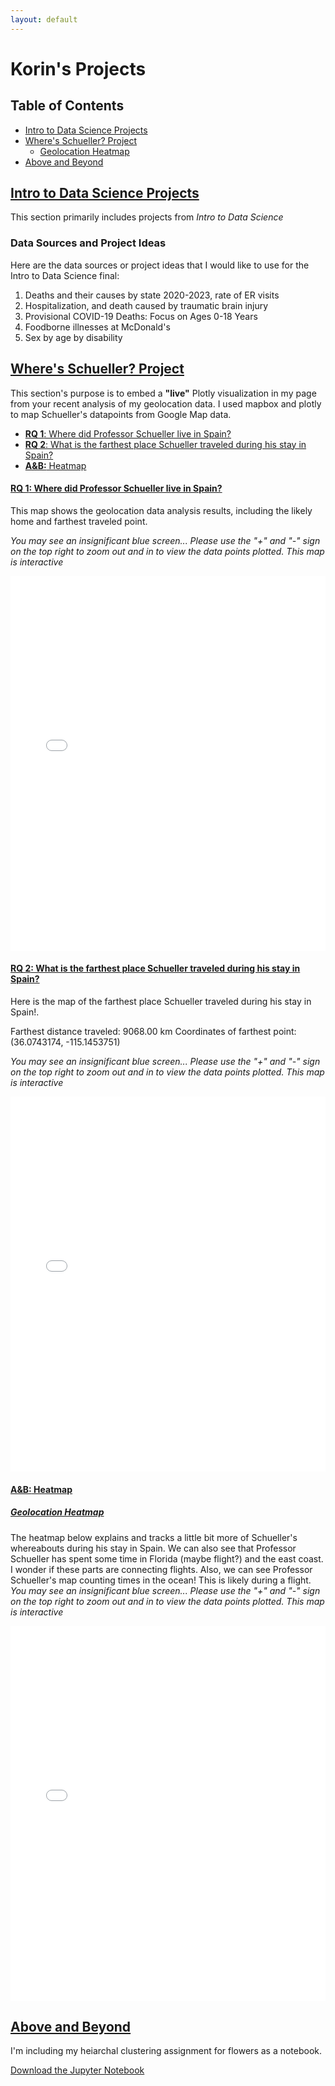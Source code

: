 ```yaml
---
layout: default
---
```

# Korin's Projects

## Table of Contents
- [Intro to Data Science Projects](#intro-to-data-science-projects)
- [Where's Schueller? Project](#wheres-schueller-project)
  - [Geolocation Heatmap](#geolocation-heatmap)
- [Above and Beyond](#above-and-beyond)

## [Intro to Data Science Projects](#intro-to-data-science-projects)
This section primarily includes projects from _Intro to Data Science_

### Data Sources and Project Ideas
Here are the data sources or project ideas that I would like to use for the Intro to Data Science final:
1. Deaths and their causes by state 2020-2023, rate of ER visits
2. Hospitalization, and death caused by traumatic brain injury
3. Provisional COVID-19 Deaths: Focus on Ages 0-18 Years
4. Foodborne illnesses at McDonald's
5. Sex by age by disability

## [Where's Schueller? Project](#wheres-schueller-project)
This section's purpose is to embed a **"live"** Plotly visualization in my page from your recent analysis of my geolocation data. I used mapbox and plotly to map Schueller's datapoints from Google Map data. 

- [**RQ 1**: Where did Professor Schueller live in Spain?](####**RQ-1**)
- [**RQ 2**: What is the farthest place Schueller traveled during his stay in Spain?](####**RQ-2**)
- [**A&B:** Heatmap](####**A&B**)


#### [**RQ 1**: Where did Professor Schueller live in Spain?](####**RQ-1**)

This map shows the geolocation data analysis results, including the likely home and farthest traveled point.

_You may see an insignificant blue screen... Please use the "+" and "-" sign on the top right to zoom out and in to view the data points plotted. This map is interactive_ 

<iframe src="assets/vis.html" width="100%" height="600px" style="border: none;"></iframe>

#### [**RQ 2**: What is the farthest place Schueller traveled during his stay in Spain?](####**RQ-2**)

Here is the map of the farthest place Schueller traveled during his stay in Spain!. 

Farthest distance traveled: 9068.00 km
Coordinates of farthest point: (36.0743174, -115.1453751)

_You may see an insignificant blue screen... Please use the "+" and "-" sign on the top right to zoom out and in to view the data points plotted. This map is interactive_ 

<iframe src="assets/vis_2.html" width="100%" height="600px" style="border: none;"></iframe>


#### [**A&B:** Heatmap](####**A&B**)

##### [Geolocation Heatmap](#geolocation-heatmap)

The heatmap below explains and tracks a little bit more of Schueller's whereabouts during his stay in Spain. 
We can also see that Professor Schueller has spent some time in Florida (maybe flight?) and the east coast. I wonder if these parts are connecting flights. Also, we can see Professor Schueller's map counting times in the ocean! This is likely during a flight.
_You may see an insignificant blue screen... Please use the "+" and "-" sign on the top right to zoom out and in to view the data points plotted. This map is interactive_ 

<iframe src="assets/vis_3.html" width="100%" height="600px" style="border: none;"></iframe>


## [Above and Beyond](#above-and-beyond)

I'm including my heiarchal clustering assignment for flowers as a notebook. 

[Download the Jupyter Notebook](assets/Iris_Hei_copy.ipynb)



